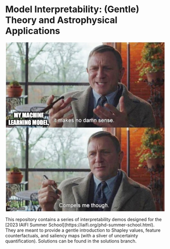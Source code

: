 # Model Interpretability: (Gentle) Theory and Astrophysical Applications
<p align="center">
  <img src="images/img1.jpeg" />
</p>
This repository contains a series of interpretability demos designed for the [2023 IAIFI Summer School](https://iaifi.org/phd-summer-school.html). They are meant to provide a gentle introduction to Shapley values, feature counterfactuals, and saliency maps (with a sliver of uncertainty quantification). Solutions can be found in the solutions branch.
